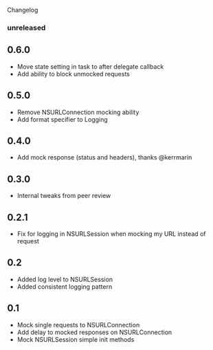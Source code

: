 Changelog

### unreleased

## 0.6.0
+ Move state setting in task to after delegate callback
+ Add ability to block unmocked requests

## 0.5.0
+ Remove NSURLConnection mocking ability
+ Add format specifier to Logging

## 0.4.0
+ Add mock response (status and headers), thanks @kerrmarin

## 0.3.0
+ Internal tweaks from peer review

## 0.2.1
+ Fix for logging in NSURLSession when mocking my URL instead of request


## 0.2
+ Added log level to NSURLSession
+ Added consistent logging pattern 

## 0.1
+ Mock single requests to NSURLConnection
+ Add delay to mocked responses on NSURLConnection
+ Mock NSURLSession simple init methods
